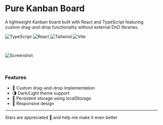 # Pure Kanban Board

A lightweight Kanban board built with React and TypeScript featuring custom drag-and-drop functionality without external DnD libraries.

![TypeScript](https://img.shields.io/badge/TypeScript-007ACC?style=flat-square&logo=typescript&logoColor=white)
![React](https://img.shields.io/badge/React-20232A?style=flat-square&logo=react&logoColor=61DAFB)
![Tailwind](https://img.shields.io/badge/Tailwind-38B2AC?style=flat-square&logo=tailwind-css&logoColor=white)
![Vite](https://img.shields.io/badge/Vite-646CFF?style=flat-square&logo=vite&logoColor=white)

<br>

![Screenshot](https://github.com/user-attachments/assets/ea5672ec-c9ee-4121-9b7b-0d30b247dc15)

<br>

### Features

- 🎯 Custom drag-and-drop implementation
- 🌗 Dark/Light theme support
- 💾 Persistent storage using localStorage
- 📱 Responsive design

<hr>

Stars are appreciated 🌟 and help me make it even better
